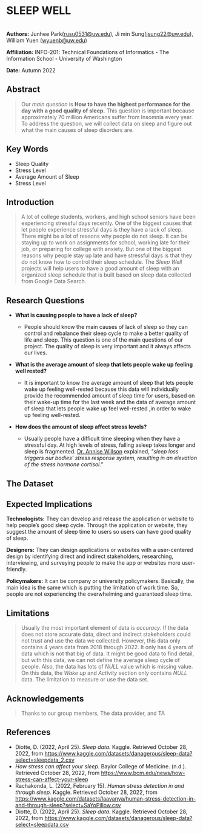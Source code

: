 # **SLEEP WELL**
<br> **Authors:** Junhee Park(rusu0531@uw.edu), Ji min Sung(jsung22@uw.edu), William Yuen (wyuenb@uw.edu)

**Affiliation:** INFO-201: Technical Foundations of Informatics - The Information School - University of Washington

**Date:** Autumn 2022

## **Abstract**
> Our _main question_ is **How to have the highest performance for the day with a good quality of sleep.** This question is important because approximately 70 million Americans suffer from Insomnia every year.  To address the question, we will collect data on sleep and figure out what the main causes of sleep disorders are.

## **Key Words**
- Sleep Quality
- Stress Level
- Average Amount of Sleep
- Stress Level

## **Introduction**
> A lot of college students, workers, and high school seniors have been experiencing stressful days recently. One of the biggest causes that let people experience stressful days is they have a lack of sleep. There might be a lot of reasons why people do not sleep. It can be staying up to work on assignments for school, working late for their job, or preparing for college with anxiety. But one of the biggest reasons why people stay up late and have stressful days is that they do not know how to control their sleep schedule. The _Sleep Well_ projects will help users to have a good amount of sleep with an organized sleep schedule that is built based on sleep data collected from Google Data Search.

## **Research Questions**

- **What is causing people to have a lack of sleep?**
  - People should know the main causes of lack of sleep so they can control and rebalance their sleep cycle to make a better quality of life and sleep. This question is one of the main questions of our project. The quality of sleep is very important and it always affects our lives.

- **What is the average amount of sleep that lets people wake up feeling well rested?**
  - It is important to know the average amount of sleep that lets people wake up feeling well-rested because this data will individually provide the recommended amount of sleep time for users, based on their wake-up time for the last week and the data of average amount of sleep that lets people wake up feel well-rested ,in order to wake up feeling well-rested.

- **How does the amount of sleep affect stress levels?**
  - Usually people have a difficult time sleeping when they have a stressful day. At high levels of stress, falling asleep takes longer and sleep is fragmented. [Dr. Annise Willson](https://www.bcm.edu/news/how-stress-can-affect-your-sleep ) explained, _"sleep loss triggers our bodies’ stress response system, resulting in an elevation of the stress hormone cortisol."_

## **The Dataset**

>

## **Expected Implications**

**Technologists:** They can develop and release the application or website to help people’s good sleep cycle. Through the application or website, they suggest the amount of sleep time to users so users can have good quality of sleep.

**Designers:** They can design applications or websites with a user-centered design by identifying direct and indirect stakeholders, researching, interviewing, and surveying people to make the app or websites more user-friendly.

**Policymakers:** It can be company or university policymakers. Basically, the main idea is the same which is putting the limitation of work time. So, people are not experiencing the overwhelming and guaranteed sleep time.

## **Limitations**

> Usually the most important element of data is _accuracy_. If the data does not store accurate data, direct and indirect stakeholders could not trust and use the data we collected. However, this data only contains 4 years data from 2018 through 2022. It only has 4 years of data which is not that big of data. It might be good data to find detail, but with this data, we can not define the average sleep cycle of people. Also, the data has lots of _NULL_ value which is missing value. On this data, the _Wake up_ and _Activity_ section only contains _NULL_ data. The limitation to measure or use the data set.

## **Acknowledgements**

> Thanks to our group members, The data provider, and TA

## **References**

- Diotte, D. (2022, April 25). _Sleep data._ Kaggle. Retrieved October 28, 2022, from https://www.kaggle.com/datasets/danagerous/sleep-data?select=sleepdata_2.csv
- _How stress can affect your sleep._ Baylor College of Medicine. (n.d.). Retrieved October 28, 2022, from https://www.bcm.edu/news/how-stress-can-affect-your-sleep
- Rachakonda, L. (2022, February 15). _Human stress detection in and through sleep._ Kaggle. Retrieved October 28, 2022, from https://www.kaggle.com/datasets/laavanya/human-stress-detection-in-and-through-sleep?select=SaYoPillow.csv
- Diotte, D. (2022, April 25). _Sleep data._ Kaggle. Retrieved October 28, 2022, from https://www.kaggle.com/datasets/danagerous/sleep-data?select=sleepdata.csv
